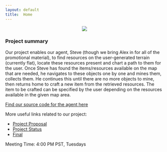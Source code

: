 ```yaml
---
layout: default
title:  Home
---
```


<p align="center">
  <img src="https://user-images.githubusercontent.com/43485198/111832964-b0fd2800-88ae-11eb-8d0f-9a947b53889c.png">
</p>

### Project summary
Our project enables our agent, Steve (though we bring Alex in for all of the promotional material), to find resources on the user-generated terrain (currently flat), locate these resources present and chart a path to them for the user. Once Steve has found the items/resources available on the map that are needed, he navigates to these objects one by one and mines them, collects them. He continues this until there are no more objects to mine, then returns home to craft a new item from the retrieved resources. The item to be crafted can be specified by the user depending on the resources available in the given map area.

[Find our source code for the agent here](https://github.com/dheyay/mAIncrafters)

More useful links related to our project:

- [Project Proposal](proposal.html)
- [Project Status](status.html)
- [Final](final.html)

Meeting Time: 4:00 PM PST, Tuesdays
